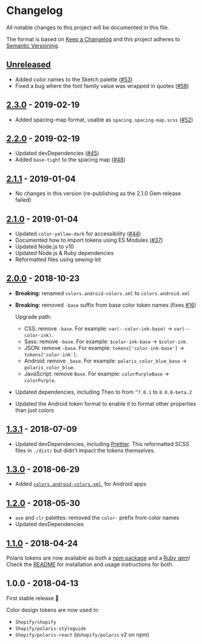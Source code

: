 # Changelog

All notable changes to this project will be documented in this file.

The format is based on [Keep a Changelog](http://keepachangelog.com/en/1.0.0/)
and this project adheres to [Semantic Versioning](http://semver.org/spec/v2.0.0.html).

## [Unreleased]

- Added color names to the Sketch palette ([#53](https://github.com/Shopify/polaris-tokens/pull/53))
- Fixed a bug where the font family value was wrapped in quotes ([#58](https://github.com/Shopify/polaris-tokens/pull/58))

## [2.3.0] - 2019-02-19

- Added spacing-map format, usable as `spacing.spacing-map.scss` ([#52](https://github.com/Shopify/polaris-tokens/pull/52))

## [2.2.0] - 2019-02-19

- Updated devDependencies ([#45](https://github.com/Shopify/polaris-tokens/pull/45))
- Added `base-tight` to the spacing map ([#48](https://github.com/Shopify/polaris-tokens/pull/48))

## [2.1.1] - 2019-01-04

- No changes in this version (re-publishing as the 2.1.0 Gem release failed)

## [2.1.0] - 2019-01-04

- Updated `color-yellow-dark` for accessibility ([#44](https://github.com/Shopify/polaris-tokens/pull/44))
- Documented how to import tokens using ES Modules ([#37](https://github.com/Shopify/polaris-tokens/pull/37))
- Updated Node.js to v10
- Updated Node.js & Ruby dependencies
- Reformatted files using sewing-kit

## [2.0.0] - 2018-10-23

- **Breaking:** renamed `colors.android-colors.xml` to `colors.android.xml`
- **Breaking:** removed `-base` suffix from base color token names (fixes [#16](https://github.com/Shopify/polaris-tokens/issues/16))

  Upgrade path:

  - CSS: remove `-base`. For example: `var(--color-ink-base)` → `var(--color-ink)`.
  - Sass: remove `-base`. For example: `$color-ink-base` → `$color-ink`.
  - JSON: remove `-base`. For example: `tokens['color-ink-base']` → `tokens['color-ink']`.
  - Android: remove `_base`. For example: `polaris_color_blue_base` → `polaris_color_blue`.
  - JavaScript: remove `Base`. For example: `colorPurpleBase` → `colorPurple`.

- Updated dependencies, including Theo to from `^7.0.1` to `8.0.0-beta.2`
- Updated the Android token format to enable it to format other properties than just colors

## [1.3.1] - 2018-07-09

- Updated devDependencies, including [Prettier](https://prettier.io/). This reformatted SCSS files in `./dist/` but didn’t impact the tokens themselves.

## [1.3.0] - 2018-06-29

- Added [`colors.android-colors.xml`](https://github.com/Shopify/polaris-tokens/blob/master/dist/colors.android-colors.xml), for Android apps

## [1.2.0] - 2018-05-30

- `ase` and `clr` palettes: removed the `color-` prefix from color names
- Updated devDependencies

## [1.1.0] - 2018-04-24

Polaris tokens are now available as both a [npm package](https://www.npmjs.com/package/@shopify/polaris-tokens) and a [Ruby gem](https://rubygems.org/gems/polaris_tokens)! Check the [README](https://github.com/Shopify/polaris-tokens/blob/master/README.md) for installation and usage instructions for both.

## 1.0.0 - 2018-04-13

First stable release 🎉

Color design tokens are now used in:

- `Shopify/shopify`
- `Shopify/polaris-styleguide`
- `Shopify/polaris-react` (`@shopify/polaris` v2 on npm)

[unreleased]: https://github.com/Shopify/polaris-tokens/compare/v2.3.0...HEAD
[2.3.0]: https://github.com/Shopify/polaris-tokens/compare/v2.2.0...v2.3.0
[2.2.0]: https://github.com/Shopify/polaris-tokens/compare/v2.1.1...v2.2.0
[2.1.1]: https://github.com/Shopify/polaris-tokens/compare/v2.1.0...v2.1.1
[2.1.0]: https://github.com/Shopify/polaris-tokens/compare/v2.0.0...v2.1.0
[2.0.0]: https://github.com/Shopify/polaris-tokens/compare/v1.3.1...v2.0.0
[1.3.1]: https://github.com/Shopify/polaris-tokens/compare/v1.3.0...v1.3.1
[1.3.0]: https://github.com/Shopify/polaris-tokens/compare/v1.2.0...v1.3.0
[1.2.0]: https://github.com/Shopify/polaris-tokens/compare/v1.1.0...v1.2.0
[1.1.0]: https://github.com/Shopify/polaris-tokens/compare/v1.0.0...v1.1.0
